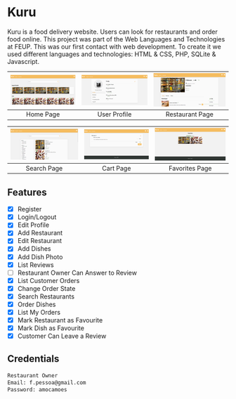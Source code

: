 # Kuru

Kuru is a food delivery website. Users can look for restaurants and order food online.
This project was part of the Web Languages and Technologies at FEUP. This was our first contact with web development. To create it we used different languages and technologies: HTML & CSS, PHP, SQLite & Javascript.

| [<img src="docs/ui/index.png" width="256" heigth="256">]()                                                                   | [<img src="docs/ui/profile.png" width="256" heigth="256">]()                                                             | [<img src="docs/ui/restaurant.png" width="256" heigth="256">]() |
|:---:|:---:|:---:|
| Home Page | User Profile | Restaurant Page |

| [<img src="docs/ui/search.png" width="256" heigth="12">]()                                                        | [<img src="docs/ui/cart.png" width="256" heigth="256">](/res/discoverPage.png)                                               | [<img src="docs/ui/favorites.png" width="256" heigth="256">]() |
|:---:|:---:|:---:|
| Search Page | Cart Page | Favorites Page |


## Features

- [x] Register
- [x] Login/Logout
- [x] Edit Profile
- [x] Add Restaurant
- [x] Edit Restaurant
- [x] Add Dishes
- [x] Add Dish Photo
- [x] List Reviews
- [ ] Restaurant Owner Can Answer to Review
- [x] List Customer Orders
- [x] Change Order State
- [x] Search Restaurants
- [x] Order Dishes
- [x] List My Orders
- [x] Mark Restaurant as Favourite
- [x] Mark Dish as Favourite
- [x] Customer Can Leave a Review

## Credentials
```
Restaurant Owner
Email: f.pessoa@gmail.com 
Password: amocamoes
```
